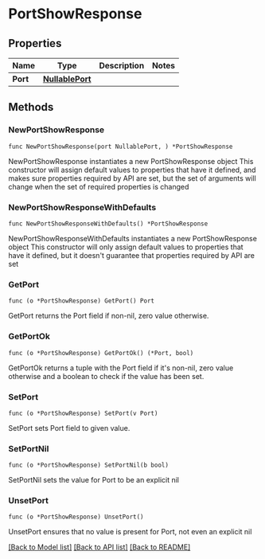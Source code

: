 # PortShowResponse

## Properties

Name | Type | Description | Notes
------------ | ------------- | ------------- | -------------
**Port** | [**NullablePort**](Port.md) |  | 

## Methods

### NewPortShowResponse

`func NewPortShowResponse(port NullablePort, ) *PortShowResponse`

NewPortShowResponse instantiates a new PortShowResponse object
This constructor will assign default values to properties that have it defined,
and makes sure properties required by API are set, but the set of arguments
will change when the set of required properties is changed

### NewPortShowResponseWithDefaults

`func NewPortShowResponseWithDefaults() *PortShowResponse`

NewPortShowResponseWithDefaults instantiates a new PortShowResponse object
This constructor will only assign default values to properties that have it defined,
but it doesn't guarantee that properties required by API are set

### GetPort

`func (o *PortShowResponse) GetPort() Port`

GetPort returns the Port field if non-nil, zero value otherwise.

### GetPortOk

`func (o *PortShowResponse) GetPortOk() (*Port, bool)`

GetPortOk returns a tuple with the Port field if it's non-nil, zero value otherwise
and a boolean to check if the value has been set.

### SetPort

`func (o *PortShowResponse) SetPort(v Port)`

SetPort sets Port field to given value.


### SetPortNil

`func (o *PortShowResponse) SetPortNil(b bool)`

 SetPortNil sets the value for Port to be an explicit nil

### UnsetPort
`func (o *PortShowResponse) UnsetPort()`

UnsetPort ensures that no value is present for Port, not even an explicit nil

[[Back to Model list]](../README.md#documentation-for-models) [[Back to API list]](../README.md#documentation-for-api-endpoints) [[Back to README]](../README.md)


